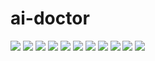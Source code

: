 # ai-doctor
![](https://github.com/Mihir76/ai-doctor/blob/main/screenshot/screenshot_page-0001.jpg)
![](https://github.com/Mihir76/ai-doctor/blob/main/screenshot/screenshot_page-0002.jpg)
![](https://github.com/Mihir76/ai-doctor/blob/main/screenshot/screenshot_page-0003.jpg)
![](https://github.com/Mihir76/ai-doctor/blob/main/screenshot/screenshot_page-0004.jpg)
![](https://github.com/Mihir76/ai-doctor/blob/main/screenshot/screenshot_page-0005.jpg)
![](https://github.com/Mihir76/ai-doctor/blob/main/screenshot/screenshot_page-0006.jpg)
![](https://github.com/Mihir76/ai-doctor/blob/main/screenshot/screenshot_page-0007.jpg)
![](https://github.com/Mihir76/ai-doctor/blob/main/screenshot/screenshot_page-0008.jpg)
![](https://github.com/Mihir76/ai-doctor/blob/main/screenshot/screenshot_page-0009.jpg)
![](https://github.com/Mihir76/ai-doctor/blob/main/screenshot/screenshot_page-0010.jpg)
![](https://github.com/Mihir76/ai-doctor/blob/main/screenshot/screenshot_page-0011.jpg)
